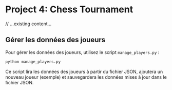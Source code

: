 # Project 4: Chess Tournament

// ...existing content...

## Gérer les données des joueurs

Pour gérer les données des joueurs, utilisez le script `manage_players.py` :

```bash
python manage_players.py
```

Ce script lira les données des joueurs à partir du fichier JSON, ajoutera un nouveau joueur (exemple) et sauvegardera les données mises à jour dans le fichier JSON.
